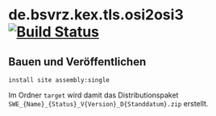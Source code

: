 de.bsvrz.kex.tls.osi2osi3 [![Build Status](https://travis-ci.org/datenverteiler/de.bsvrz.kex.tls.osi2osi3.svg?branch=master)](https://travis-ci.org/datenverteiler/de.bsvrz.kex.tls.osi2osi3)
=========================


Bauen und Veröffentlichen
-------------------------

    install site assembly:single

Im Ordner `target` wird damit das Distributionspaket
`SWE_{Name}_{Status}_V{Version}_D{Standdatum}.zip` erstellt.
